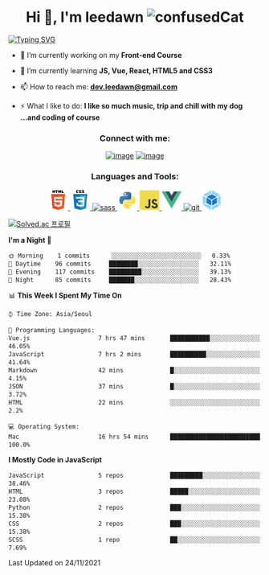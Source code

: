 <h1 align="center">Hi 👋, I'm leedawn <img src="https://emoji.gg/assets/emoji/5041-confusedcat.png" width="64px" height="64px" alt="confusedCat"></h1>

[![Typing SVG](https://readme-typing-svg.herokuapp.com?color=%23FCC419&center=true&vCenter=true&width=854&height=72&lines=Welcome+to+my+Github+Profile!;I'm+a+Front+end+developer;I'm+Growing+programmer)](https://git.io/typing-svg)

- 🔭 I’m currently working on my **Front-end Course**

- 🌱 I’m currently learning **JS, Vue, React, HTML5 and CSS3**

- 📫 How to reach me: **dev.leedawn@gmail.com**

- ⚡ What I like to do: **I like so much music, trip and chill with my dog ...and coding of course**

<h3 align="center">Connect with me:</h3>
<div align="center">

[![image](https://img.shields.io/badge/Twitter-1DA1F2?style=for-the-badge&logo=twitter&logoColor=white)](https://twitter.com/leedawnnn)
[![image](https://img.shields.io/badge/Gmail-D14836?style=for-the-badge&logo=gmail&logoColor=white)](mailto:produtor.dev.leedawn@gmail.com)

</div>

<h3 align="center">Languages and Tools:</h3>

<p align="center"> 
  <a href="https://www.w3.org/html/" target="_blank"> 
    <img src="https://raw.githubusercontent.com/devicons/devicon/master/icons/html5/html5-original-wordmark.svg" alt="html5" width="40" height="40"/> 
  </a>
  <a href="https://www.w3schools.com/css/" target="_blank"> 
    <img src="https://raw.githubusercontent.com/devicons/devicon/master/icons/css3/css3-original-wordmark.svg" alt="css3" width="40" height="40"/> 
  </a> 
    <a href="https://sass-lang.com/" target="_blank"> 
    <img src="https://upload.wikimedia.org/wikipedia/commons/9/96/Sass_Logo_Color.svg" alt="sass" width="40" height="40"/> 
  </a>
  <a href="https://www.python.org" target="_blank"> 
    <img src="https://raw.githubusercontent.com/devicons/devicon/master/icons/python/python-original.svg" alt="python" width="40" height="40"/> 
  </a>  
  <a href="https://developer.mozilla.org/en-US/docs/Web/JavaScript" target="_blank"> 
    <img src="https://raw.githubusercontent.com/devicons/devicon/master/icons/javascript/javascript-original.svg" alt="javascript" width="40" height="40"/> 
  </a> 
    <a href="https://vuejs.org/" target="_blank"> 
    <img src="https://raw.githubusercontent.com/devicons/devicon/master/icons/vuejs/vuejs-original.svg" alt="vuejs" width="40" height="40"/> 
  </a>
  <a href="https://git-scm.com/" target="_blank"> 
    <img src="https://www.vectorlogo.zone/logos/git-scm/git-scm-icon.svg" alt="git" width="40" height="40"/> 
  </a>
    <a href="https://webpack.js.org/" target="_blank"> 
    <img src="https://raw.githubusercontent.com/devicons/devicon/master/icons/webpack/webpack-original.svg" alt="git" width="40" height="40"/> 
  </a>
</p>

[![Solved.ac
프로필](http://mazassumnida.wtf/api/v2/generate_badge?boj=leedawn)](https://solved.ac/leedawn)

<!--START_SECTION:waka-->

**I'm a Night 🦉**

```text
🌞 Morning    1 commits      ░░░░░░░░░░░░░░░░░░░░░░░░░   0.33%
🌆 Daytime    96 commits     ████████░░░░░░░░░░░░░░░░░   32.11%
🌃 Evening    117 commits    █████████░░░░░░░░░░░░░░░░   39.13%
🌙 Night      85 commits     ███████░░░░░░░░░░░░░░░░░░   28.43%

```

📊 **This Week I Spent My Time On**

```text
⌚︎ Time Zone: Asia/Seoul

💬 Programming Languages:
Vue.js                   7 hrs 47 mins       ███████████░░░░░░░░░░░░░░   46.05%
JavaScript               7 hrs 2 mins        ██████████░░░░░░░░░░░░░░░   41.64%
Markdown                 42 mins             █░░░░░░░░░░░░░░░░░░░░░░░░   4.15%
JSON                     37 mins             █░░░░░░░░░░░░░░░░░░░░░░░░   3.72%
HTML                     22 mins             ░░░░░░░░░░░░░░░░░░░░░░░░░   2.2%

💻 Operating System:
Mac                      16 hrs 54 mins      █████████████████████████   100.0%

```

**I Mostly Code in JavaScript**

```text
JavaScript               5 repos             █████████░░░░░░░░░░░░░░░░   38.46%
HTML                     3 repos             █████░░░░░░░░░░░░░░░░░░░░   23.08%
Python                   2 repos             ███░░░░░░░░░░░░░░░░░░░░░░   15.38%
CSS                      2 repos             ███░░░░░░░░░░░░░░░░░░░░░░   15.38%
SCSS                     1 repo              ██░░░░░░░░░░░░░░░░░░░░░░░   7.69%

```

Last Updated on 24/11/2021

<!--END_SECTION:waka-->
